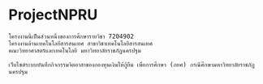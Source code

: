# ProjectNPRU

````````
โครงงานนี้เป็นส่วนหนึ่งของการศึกษารายวิชา 7204902 
โครงงานด้านเทคโนโลยีสารสนเทศ สาขาวิชาเทคโนโลยีสารสนเทศ 
คณะวิทยาศาสตร์และเทคโนโลยี มหาวิทยาลัยราชภัฏนครปฐม 

````````
````````
เว็บไซต์ระบบบันทึกกิจกรรมจิตอาสาของกองทุนเงินให้กู้ยืม เพื่อการศึกษา (กยศ) กรณีศึกษามหาวิทยาลัยราชภัฏนครปฐม  

````````
